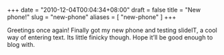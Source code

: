+++
date = "2010-12-04T00:04:34+08:00"
draft = false
title = "New phone!"
slug = "new-phone"
aliases = [
	"new-phone"
]
+++

Greetings once again! Finally got my new phone and testing slideIT, a cool way of entering text. Its little finicky though. Hope it’ll be good enough to blog with.


